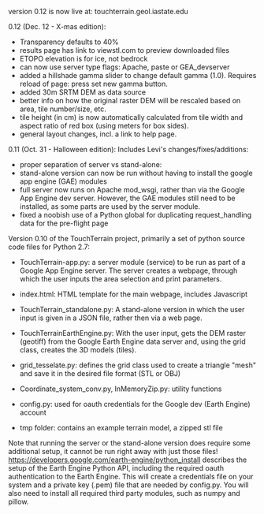 version 0.12 is now live at: touchterrain.geol.iastate.edu 

0.12 (Dec. 12 - X-mas edition): 
- Transparency defaults to 40%
- results page has link to viewstl.com to preview downloaded files
- ETOPO elevation is for ice, not bedrock
- can now use server type flags: Apache, paste or GEA_devserver
- added a hillshade gamma slider to change default gamma (1.0). Requires reload of page: press set new gamma button.
- added 30m SRTM DEM as data source
- better info on how the original raster DEM will be rescaled based on area, tile number/size, etc. 
- tile height (in cm) is now automatically calculated from tile width and aspect ratio of red box (using meters for box sides).
- general layout changes, incl. a link to help page.

0.11 (Oct. 31 - Halloween edition): Includes Levi's changes/fixes/additions:
- proper separation of server vs stand-alone:
- stand-alone version can now be run without having to install the google app engine (GAE) modules
- full server now runs on Apache mod_wsgi, rather than via the Google App Engine dev server. However, the GAE modules still need to be installed, as some parts are used by the server module.
- fixed a noobish use of a Python global for duplicating request_handling data for the pre-flight page


Version 0.10 of the TouchTerrain project, primarily a set of python source code files
for Python 2.7:

- TouchTerrain-app.py: a server module (service) to be run as part of a Google App Engine server. The server creates a webpage, through which the user inputs the area selection and print parameters.
    
- index.html: HTML template for the main webpage, includes Javascript
    
- TouchTerrain_standalone.py: A stand-alone version in which the user input is given 
    in a JSON file, rather then via a web page.
    
- TouchTerrainEarthEngine.py: With the user input, gets the DEM raster (geotiff) from the Google Earth Engine data server and, using the grid class, creates the 3D models (tiles).
    
- grid_tesselate.py: defines the grid class used to create a triangle "mesh" and save it in the desired file format (STL or OBJ)
    
- Coordinate_system_conv.py, InMemoryZip.py: utility functions  

- config.py: used for oauth credentials for the Google dev (Earth Engine) account 

- tmp folder: contains an example terrain model, a zipped stl file 

Note that running the server or the stand-alone version does require some additional setup,
it cannot be run right away with just those files! 
https://developers.google.com/earth-engine/python_install describes the setup of 
the Earth Engine Python API, including the required oauth authentication to the Earth Engine. 
This will create a credentials file on your system and a private key (.pem) file that are 
needed by config.py. You will also need to install all required third party modules, 
such as numpy and pillow.



